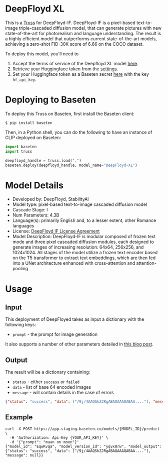 # DeepFloyd XL

This is a [Truss](https://truss.baseten.co/) for DeepFloyd-IF. DeepFloyd-IF is a pixel-based text-to-image triple-cascaded diffusion model, that can generate pictures with new state-of-the-art for photorealism and language understanding. The result is a highly efficient model that outperforms current state-of-the-art models, achieving a zero-shot FID-30K score of 6.66 on the COCO dataset.

To deploy this model, you'll need to

1. Accept the terms of service of the Deepfloyd XL model [here](https://huggingface.co/DeepFloyd/IF-I-XL-v1.0).
2. Retrieve your Huggingface token from the [settings](https://huggingface.co/settings/tokens).
3. Set your Huggingface token as a Baseten secret [here](https://app.baseten.co/settings/secrets) with the key `hf_api_key`.

# Deploying to Baseten

To deploy this Truss on Baseten, first install the Baseten client:

```
$ pip install baseten
```

Then, in a Python shell, you can do the following to have an instance of CLIP deployed
on Baseten:

```python
import baseten
import truss

deepfloyd_handle = truss.load(".")
baseten.deploy(deepfloyd_handle, model_name="DeepFloyd-XL")
```


# Model Details
- Developed by: DeepFloyd, StabilityAI
- Model type: pixel-based text-to-image cascaded diffusion model
- Cascade Stage: I
- Num Parameters: 4.3B
- Language(s): primarily English and, to a lesser extent, other Romance languages
- License: [DeepFloyd IF License Agreement](https://huggingface.co/spaces/DeepFloyd/deepfloyd-if-license)
- Model Description: DeepFloyd-IF is modular composed of frozen text mode and three pixel cascaded diffusion modules, each designed to generate images of increasing resolution: 64x64, 256x256, and 1024x1024. All stages of the model utilize a frozen text encoder based on the T5 transformer to extract text embeddings, which are then fed into a UNet architecture enhanced with cross-attention and attention-pooling

# Usage

## Input

This deployment of DeepFloyed takes as input a dictionary with the following keys:
* `prompt` - the prompt for image generation

It also supports a number of other parameters detailed in [this blog post](https://huggingface.co/blog/if).

## Output

The result will be a dictionary containing:
* `status` - either `success` or `failed`
* `data` - list of base 64 encoded images
* `message` - will contain details in the case of errors

```json
{"status": "success", "data": ["/9j/4AAQSkZJRgABAQAAAQABAA...."], "message": null}
```

## Example

```
curl -X POST https://app.staging.baseten.co/models/{MODEL_ID}/predict \
  -H 'Authorization: Api-Key {YOUR_API_KEY}' \
  -d '{"prompt": "maan on moon"}'
{"model_id": "EqwKvqa", "model_version_id": "yqvx0rw", "model_output": {"status": "success", "data": ["/9j/4AAQSkZJRgABAQAAAQABAA...."], "message": null}}
```
